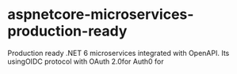 # aspnetcore-microservices-production-ready
Production ready .NET 6 microservices integrated with OpenAPI. Its usingOIDC protocol with OAuth 2.0for Auth0 for 
